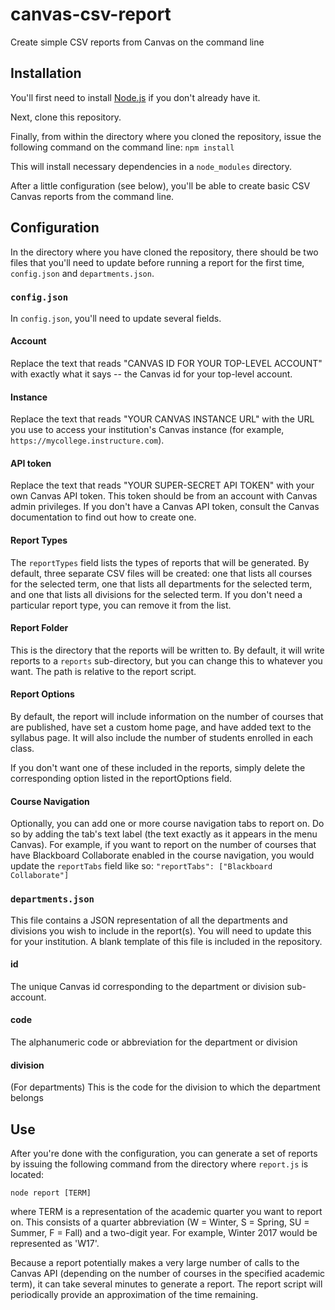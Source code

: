 # canvas-csv-report
Create simple CSV reports from Canvas on the command line

## Installation
You'll first need to install [Node.js](https://nodejs.org/) if you don't already have it. 

Next, clone this repository.

Finally, from within the directory where you cloned the repository, issue the following command on the command line:
`npm install`

This will install necessary dependencies in a `node_modules` directory.

After a little configuration (see below), you'll be able to create basic CSV Canvas reports from the command line.

## Configuration
In the directory where you have cloned the repository, there should be two files that you'll need to update before running a report for the first time, `config.json` and `departments.json`.

### `config.json`
In `config.json`, you'll need to update several fields.

#### Account
Replace the text that reads "CANVAS ID FOR YOUR TOP-LEVEL ACCOUNT" with exactly what it says -- the Canvas id for your top-level account.

#### Instance
Replace the text that reads "YOUR CANVAS INSTANCE URL" with the URL you use to access your institution's Canvas instance (for example, `https://mycollege.instructure.com`).

#### API token
Replace the text that reads "YOUR SUPER-SECRET API TOKEN" with your own Canvas API token. This token should be from an account with Canvas admin privileges. If you don't have a Canvas API token, consult the Canvas documentation to find out how to create one.

#### Report Types
The `reportTypes` field lists the types of reports that will be generated. By default, three separate CSV files will be created: one that lists all courses for the selected term, one that lists all departments for the selected term, and one that lists all divisions for the selected term. If you don't need a particular report type, you can remove it from the list.

#### Report Folder
This is the directory that the reports will be written to. By default, it will write reports to a `reports` sub-directory, but you can change this to whatever you want. The path is relative to the report script. 

#### Report Options
By default, the report will include information on the number of courses that are published, have set a custom home page, and have added text to the syllabus page. It will also include the number of students enrolled in each class.

If you don't want one of these included in the reports, simply delete the corresponding option listed in the reportOptions field.

#### Course Navigation
Optionally, you can add one or more course navigation tabs to report on. Do so by adding the tab's text label (the text exactly as it appears in the menu Canvas). For example, if you want to report on the number of courses that have Blackboard Collaborate enabled in the course navigation, you would update the `reportTabs` field like so:
`"reportTabs": ["Blackboard Collaborate"]`

### `departments.json`
This file contains a JSON representation of all the departments and divisions you wish to include in the report(s). You will need to update this for your institution. A blank template of this file is included in the repository.

#### id
The unique Canvas id corresponding to the department or division sub-account.

#### code
The alphanumeric code or abbreviation for the department or division

#### division
(For departments) This is the code for the division to which the department belongs

## Use
After you're done with the configuration, you can generate a set of reports by issuing the following command from the directory where `report.js` is located:

`node report [TERM]`

where TERM is a representation of the academic quarter you want to report on. This consists of a quarter abbreviation (W = Winter, S = Spring, SU = Summer, F = Fall) and a two-digit year. For example, Winter 2017 would be represented as 'W17'.

Because a report potentially makes a very large number of calls to the Canvas API (depending on the number of courses in the specified academic term), it can take several minutes to generate a report. The report script will periodically provide an approximation of the time remaining.
